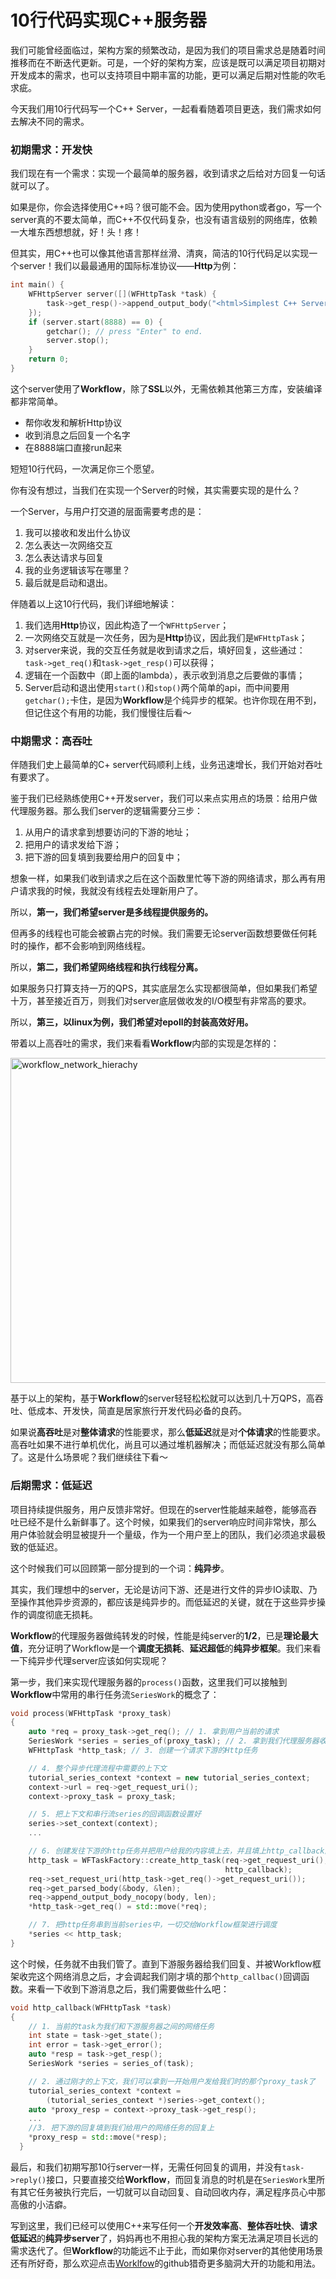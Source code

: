 # 10行代码实现C++服务器

我们可能曾经面临过，架构方案的频繁改动，是因为我们的项目需求总是随着时间推移而在不断迭代更新。可是，一个好的架构方案，应该是既可以满足项目初期对开发成本的需求，也可以支持项目中期丰富的功能，更可以满足后期对性能的吹毛求疵。

今天我们用10行代码写一个C++ Server，一起看看随着项目更迭，我们需求如何去解决不同的需求。

### 初期需求：开发快

我们现在有一个需求：实现一个最简单的服务器，收到请求之后给对方回复一句话就可以了。

如果是你，你会选择使用C++吗？很可能不会。因为使用python或者go，写一个server真的不要太简单，而C++不仅代码复杂，也没有语言级别的网络库，依赖一大堆东西想想就，好！头！疼！

但其实，用C++也可以像其他语言那样丝滑、清爽，简洁的10行代码足以实现一个server！我们以最最通用的国际标准协议——**Http**为例：

```cpp
int main() {
    WFHttpServer server([](WFHttpTask *task) {
        task->get_resp()->append_output_body("<html>Simplest C++ Server</html>");
    });
    if (server.start(8888) == 0) {
        getchar(); // press "Enter" to end.
        server.stop();
    }
    return 0;
}
```

这个server使用了**Workflow**，除了**SSL**以外，无需依赖其他第三方库，安装编译都非常简单。

- 帮你收发和解析Http协议
- 收到消息之后回复一个名字
- 在8888端口直接run起来

短短10行代码，一次满足你三个愿望。

你有没有想过，当我们在实现一个Server的时候，其实需要实现的是什么？

一个Server，与用户打交道的层面需要考虑的是：

1. 我可以接收和发出什么协议
2. 怎么表达一次网络交互
3. 怎么表达请求与回复
4. 我的业务逻辑该写在哪里？
5. 最后就是启动和退出。

伴随着以上这10行代码，我们详细地解读：

1. 我们选用**Http**协议，因此构造了一个``WFHttpServer``；
2. 一次网络交互就是一次任务，因为是**Http**协议，因此我们是``WFHttpTask``；
3. 对server来说，我的交互任务就是收到请求之后，填好回复，这些通过：``task->get_req()``和``task->get_resp()``可以获得；
4. 逻辑在一个函数中（即上面的lambda），表示收到消息之后要做的事情；
5. Server启动和退出使用``start()``和``stop()``两个简单的api，而中间要用``getchar();``卡住，是因为**Workflow**是个纯异步的框架。也许你现在用不到，但记住这个有用的功能，我们慢慢往后看～

### 中期需求：高吞吐

伴随我们史上最简单的C+ server代码顺利上线，业务迅速增长，我们开始对吞吐有要求了。

鉴于我们已经熟练使用C++开发server，我们可以来点实用点的场景：给用户做代理服务器。那么我们server的逻辑需要分三步：

1. 从用户的请求拿到想要访问的下游的地址；
2. 把用户的请求发给下游；
3. 把下游的回复填到我要给用户的回复中；

想象一样，如果我们收到请求之后在这个函数里忙等下游的网络请求，那么再有用户请求我的时候，我就没有线程去处理新用户了。

所以，**第一，我们希望server是多线程提供服务的。**

但再多的线程也可能会被霸占完的时候。我们需要无论server函数想要做任何耗时的操作，都不会影响到网络线程。

所以，**第二，我们希望网络线程和执行线程分离。**

如果服务只打算支持一万的QPS，其实底层怎么实现都很简单，但如果我们希望十万，甚至接近百万，则我们对server底层做收发的I/O模型有非常高的要求。

所以，**第三，以linux为例，我们希望对epoll的封装高效好用。**

带着以上高吞吐的需求，我们来看看**Workflow**内部的实现是怎样的：

<img src="https://raw.githubusercontent.com/wiki/holmes1412/holmes1412/workflow_network.png"  width = "719" height = "520" alt="workflow_network_hierachy" align=center />

基于以上的架构，基于**Workflow**的server轻轻松松就可以达到几十万QPS，高吞吐、低成本、开发快，简直是居家旅行开发代码必备的良药。

如果说**高吞吐**是对**整体请求**的性能要求，那么**低延迟**就是对**个体请求**的性能要求。高吞吐如果不进行单机优化，尚且可以通过堆机器解决；而低延迟就没有那么简单了。这是什么场景呢？我们继续往下看～

### 后期需求：低延迟

项目持续提供服务，用户反馈非常好。但现在的server性能越来越卷，能够高吞吐已经不是什么新鲜事了。这个时候，如果我们的server响应时间非常快，那么用户体验就会明显被提升一个量级，作为一个用户至上的团队，我们必须追求最极致的低延迟。

这个时候我们可以回顾第一部分提到的一个词：**纯异步**。

其实，我们理想中的server，无论是访问下游、还是进行文件的异步IO读取、乃至操作其他异步资源的，都应该是纯异步的。而低延迟的关键，就在于这些异步操作的调度彻底无损耗。

**Workflow**的代理服务器做纯转发的时候，性能是纯server的**1/2**，已是**理论最大值**，充分证明了Workflow是一个**调度无损耗**、**延迟超低**的**纯异步框架**。我们来看一下纯异步代理server应该如何实现呢？

第一步，我们来实现代理服务器的``process()``函数，这里我们可以接触到**Workflow**中常用的串行任务流``SeriesWork``的概念了：

```cpp
void process(WFHttpTask *proxy_task)
{
    auto *req = proxy_task->get_req(); // 1. 拿到用户当前的请求
    SeriesWork *series = series_of(proxy_task); // 2. 拿到我们代理服务器收到用户请求时所在的串行流series
    WFHttpTask *http_task; // 3. 创建一个请求下游的Http任务

    // 4. 整个异步代理流程中需要的上下文
    tutorial_series_context *context = new tutorial_series_context; 
    context->url = req->get_request_uri();
    context->proxy_task = proxy_task;

    // 5. 把上下文和串行流series的回调函数设置好
    series->set_context(context);
    ...

    // 6. 创建发往下游的http任务并把用户给我的内容填上去，并且填上http_callback回调函数
    http_task = WFTaskFactory::create_http_task(req->get_request_uri(), 0, 0,
                                                http_callback);
    req->set_request_uri(http_task->get_req()->get_request_uri());
    req->get_parsed_body(&body, &len);
    req->append_output_body_nocopy(body, len);
    *http_task->get_req() = std::move(*req);

    // 7. 把http任务串到当前series中，一切交给Workflow框架进行调度
    *series << http_task; 
}
```

这个时候，任务就不由我们管了。直到下游服务器给我们回复、并被Workflow框架收完这个网络消息之后，才会调起我们刚才填的那个``http_callbac()``回调函数。来看一下收到下游消息之后，我们需要做些什么吧：

```cpp
void http_callback(WFHttpTask *task)
{
    // 1. 当前的task为我们和下游服务器之间的网络任务
    int state = task->get_state();
    int error = task->get_error();
    auto *resp = task->get_resp();
    SeriesWork *series = series_of(task);

    // 2. 通过刚才的上下文，我们可以拿到一开始用户发给我们时的那个proxy_task了
    tutorial_series_context *context =
        (tutorial_series_context *)series->get_context();
    auto *proxy_resp = context->proxy_task->get_resp();
    ...
    //3. 把下游的回复填到我们给用户的网络任务的回复上
    *proxy_resp = std::move(*resp);
  }
```

最后，和我们初期写那10行server一样，无需任何回复的调用，并没有``task->reply()``接口，只要直接交给**Workflow**，而回复消息的时机是在``SeriesWork``里所有其它任务被执行完后，一切就可以自动回复、自动回收内存，满足程序员心中那高傲的小洁癖。

写到这里，我们已经可以使用C++来写任何一个**开发效率高**、**整体吞吐快**、**请求低延迟**的**纯异步server**了，妈妈再也不用担心我的架构方案无法满足项目长远的需求迭代了。但**Workflow**的功能远不止于此，而如果你对server的其他使用场景还有所好奇，那么欢迎点击[Worklfow](https://github.com/sogou/workflow)的github猎奇更多脑洞大开的功能和用法。
